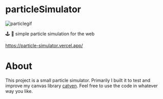 # particleSimulator

![particlegif](https://user-images.githubusercontent.com/5229028/150432937-6ea23f42-1553-4236-87bf-11e6a88d871a.gif)

🕹 🔬 simple particle simulation for the web

https://particle-simulator.vercel.app/

# About

This project is a small particle simulator. Primarily I built it to test and improve my canvas library [catyen](https://github.com/Dimnez/catyen).
Feel free to use the code in whatever way you like.   

